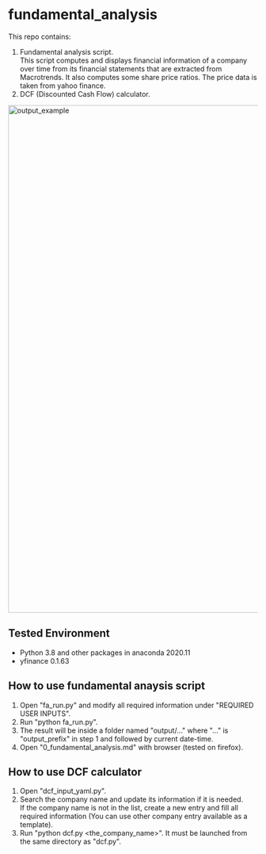 # fundamental_analysis

This repo contains:
1. Fundamental analysis script.<br/>This script computes and displays financial information of a company over time from its financial statements that are extracted from Macrotrends. It also computes some share price ratios. The price data is taken from yahoo finance.  
2. DCF (Discounted Cash Flow) calculator. 

<img src="output_example.gif" alt="output_example" width="1024"/>

## Tested Environment
- Python 3.8 and other packages in anaconda 2020.11
- yfinance 0.1.63

## How to use fundamental anaysis script
1. Open "fa_run.py" and modify all required information under "REQUIRED USER INPUTS".
2. Run "python fa_run.py".
3. The result will be inside a folder named "output/..." where "..." is "output_prefix" in step 1 and followed by current date-time.
4. Open "0_fundamental_analysis.md" with browser (tested on firefox).

## How to use DCF calculator
1. Open "dcf_input_yaml.py".
2. Search the company name and update its information if it is needed.<br/> If the company name is not in the list, create a new entry and fill all required information (You can use other company entry available as a template).
2. Run "python dcf.py <the_company_name>". It must be launched from the same directory as "dcf.py". 